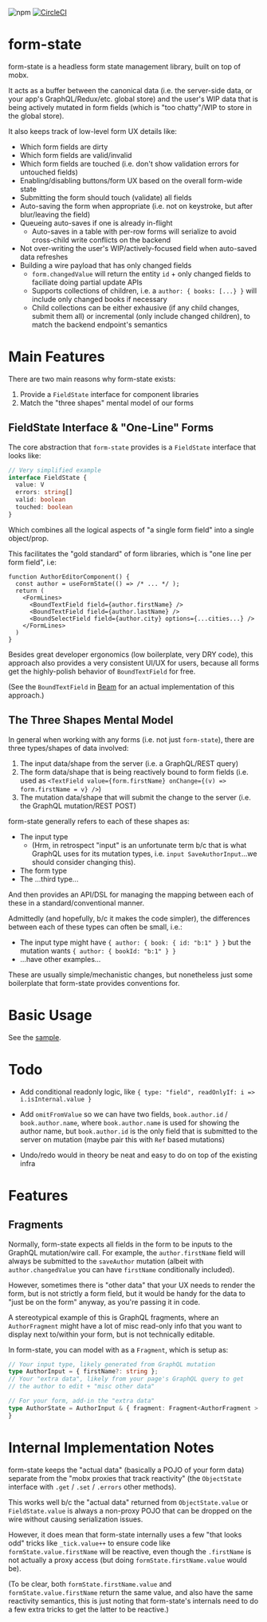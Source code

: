 ![npm](https://img.shields.io/npm/v/@homebound/form-state)
[![CircleCI](https://circleci.com/gh/homebound-team/form-state.svg?style=svg)](https://circleci.com/gh/homebound-team/form-state)

# form-state

form-state is a headless form state management library, built on top of mobx.

It acts as a buffer between the canonical data (i.e. the server-side data, or your app's GraphQL/Redux/etc. global store) and the user's WIP data that is being actively mutated in form fields (which is "too chatty"/WIP to store in the global store).

It also keeps track of low-level form UX details like:

- Which form fields are dirty
- Which form fields are valid/invalid
- Which form fields are touched (i.e. don't show validation errors for untouched fields)
- Enabling/disabling buttons/form UX based on the overall form-wide state
- Submitting the form should touch (validate) all fields
- Auto-saving the form when appropriate (i.e. not on keystroke, but after blur/leaving the field)
- Queueing auto-saves if one is already in-flight
  - Auto-saves in a table with per-row forms will serialize to avoid cross-child write conflicts on the backend
- Not over-writing the user's WIP/actively-focused field when auto-saved data refreshes
- Building a wire payload that has only changed fields
  - `form.changedValue` will return the entity `id` + only changed fields to faciliate doing partial update APIs
  - Supports collections of children, i.e. a `author: { books: [...} }` will include only changed books if necessary
  - Child collections can be either exhausive (if any child changes, submit them all) or incremental (only include changed children), to match the backend endpoint's semantics

# Main Features

There are two main reasons why form-state exists:

1. Provide a `FieldState` interface for component libraries
2. Match the "three shapes" mental model of our forms

## FieldState Interface & "One-Line" Forms

The core abstraction that `form-state` provides is a `FieldState` interface that looks like:

```ts
// Very simplified example
interface FieldState {
  value: V
  errors: string[]
  valid: boolean
  touched: boolean
}
```

Which combines all the logical aspects of "a single form field" into a single object/prop.

This facilitates the "gold standard" of form libraries, which is "one line per form field", i.e:

```tsx
function AuthorEditorComponent() {
  const author = useFormState(() => /* ... */ );
  return (
    <FormLines>
      <BoundTextField field={author.firstName} />
      <BoundTextField field={author.lastName} />
      <BoundSelectField field={author.city} options={...cities...} />
    </FormLines>
  )
}
```

Besides great developer ergonomics (low boilerplate, very DRY code), this approach also provides a very consistent UI/UX for users, because all forms get the highly-polish behavior of `BoundTextField` for free.

(See the `BoundTextField` in [Beam](https://github.com/homebound-team/beam) for an actual implementation of this approach.)

## The Three Shapes Mental Model

In general when working with any forms (i.e. not just `form-state`), there are three types/shapes of data involved:

1. The input data/shape from the server (i.e. a GraphQL/REST query)
2. The form data/shape that is being reactively bound to form fields (i.e. used as `<TextField value={form.firstName} onChange={(v) => form.firstName = v} />`)
3. The mutation data/shape that will submit the change to the server (i.e. the GraphQL mutation/REST POST)

form-state generally refers to each of these shapes as:

- The input type
  - (Hrm, in retrospect "input" is an unfortunate term b/c that is what GraphQL uses for its mutation types, i.e. `input SaveAuthorInput`...we should consider changing this).
- The form type
- The ...third type...

And then provides an API/DSL for managing the mapping between each of these in a standard/conventional manner.

Admittedly (and hopefully, b/c it makes the code simpler), the differences between each of these types can often be small, i.e.:

- The input type might have `{ author: { book: { id: "b:1" } }` but the mutation wants `{ author: { bookId: "b:1" } }`
- ...have other examples...

These are usually simple/mechanistic changes, but nonetheless just some boilerplate that form-state provides conventions for.

# Basic Usage

See the [sample](https://github.com/homebound-team/form-state/blob/main/src/FormStateApp.tsx).

# Todo

- Add conditional readonly logic, like `{ type: "field", readOnlyIf: i => i.isInternal.value }`

- Add `omitFromValue` so we can have two fields, `book.author.id` / `book.author.name`, where `book.author.name` is used for showing the author name, but `book.author.id` is the only field that is submitted to the server on mutation (maybe pair this with `Ref` based mutations)

- Undo/redo would in theory be neat and easy to do on top of the existing infra

# Features

## Fragments

Normally, form-state expects all fields in the form to be inputs to the GraphQL mutation/wire call. For example, the `author.firstName` field will always be submitted to the `saveAuthor` mutation (albeit with `author.changedValue` you can have `firstName` conditionally included).

However, sometimes there is "other data" that your UX needs to render the form, but is not strictly a form field, but it would be handy for the data to "just be on the form" anyway, as you're passing it in code.

A stereotypical example of this is GraphQL fragments, where an `AuthorFragment` might have a lot of misc read-only info that you want to display next to/within your form, but is not technically editable.

In form-state, you can model with as a `Fragment`, which is setup as:

```ts
// Your input type, likely generated from GraphQL mutation
type AuthorInput = { firstName?: string };
// Your "extra data", likely from your page's GraphQL query to get
// the author to edit + "misc other data"

// For your form, add-in the "extra data"
type AuthorState = AuthorInput & { fragment: Fragment<AuthorFragment > };
}
```



# Internal Implementation Notes

form-state keeps the "actual data" (basically a POJO of your form data) separate from the "mobx proxies that track reactivity" (the `ObjectState` interface with `.get` / `.set` / `.errors` other methods).

This works well b/c the "actual data" returned from `ObjectState.value` or `FieldState.value` is always a non-proxy POJO that can be dropped on the wire without causing serialization issues.

However, it does mean that form-state internally uses a few "that looks odd" tricks like `_tick.value++` to ensure code like `formState.value.firstName` will be reactive, even though the `.firstName` is not actually a proxy access (but doing `formState.firstName.value` would be).

(To be clear, both `formState.firstName.value` and `formState.value.firstName` return the same value, and also have the same reactivity semantics, this is just noting that form-state's internals need to do a few extra tricks to get the latter to be reactive.)
